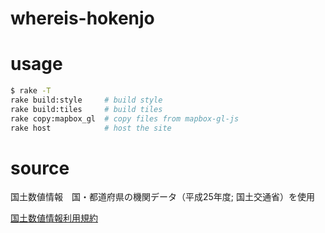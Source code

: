 # whereis-hokenjo
# usage
```zsh
$ rake -T                                                                                                                                 [~/whereis-hokenjo]
rake build:style     # build style
rake build:tiles     # build tiles
rake copy:mapbox_gl  # copy files from mapbox-gl-js
rake host            # host the site
```

# source
国土数値情報　国・都道府県の機関データ（平成25年度; 国土交通省）を使用

[国土数値情報利用規約](http://nlftp.mlit.go.jp/ksj/other/yakkan.html)


